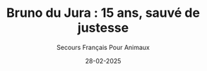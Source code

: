 ---
title: "Bruno du Jura : 15 ans, sauvé de justesse"
slug: "sauvetage-bruno"
date: "28-02-2025"
author: "Secours Français Pour Animaux"
image: "/Bruno.jpg"
text1: |
  Il y a des moments où l’on se retrouve face à l’incompréhensible. Des décisions prises trop vite, sans réflexion, sans émotion. Un vétérinaire nous a appelés. Un chien de 15 ans, en pleine forme, devait être euthanasié.
  Pourquoi ? Parce qu’il était vieux.
  Bruno du Jura, un magnifique chien de chasse, n’avait rien demandé d’autre que de continuer à vivre. Il n’était ni malade, ni souffrant, ni en fin de parcours. Juste… âgé.
  Nous avons su tout de suite qu’il méritait mieux.
text2: |
  Un regard qui en disait long…
  Quand nous avons vu Bruno pour la première fois, nous nous attendions à un chien fatigué, usé par le temps. Mais ce n’est pas ce que nous avons trouvé.
  Il est arrivé, la queue battante, les yeux vifs, le corps encore solide, prêt à courir vers une nouvelle aventure. Son poil était doux, son regard, rempli d’une lueur d’espoir.
  Bruno n’était pas prêt à partir.
  Il nous a observés, sans comprendre ce qui se passait. Il ignorait qu’il venait d’échapper à une issue fatale. Mais nous, nous savions.
  Le vétérinaire nous a confié qu’il ne pouvait pas se résoudre à lui ôter la vie et a préféré nous contacter avant de prendre une décision irréversible. Heureusement.
text3: |
  Un destin bouleversé en quelques heures
  Nous avons immédiatement lancé un appel. Qui pourrait offrir une retraite digne à Bruno ?
  Nous ne nous attendions pas à une telle vague d’émotion. Les messages se sont enchaînés. Beaucoup étaient choqués, en colère. Comment pouvait-on condamner un chien simplement parce qu’il avait 15 ans ?
  Et puis… un message particulier. Une famille, tombée sous le charme de Bruno, prête à l’accueillir.
  Vendredi, il partira vers sa nouvelle maison. Un jardin, des balades, des caresses au coin du feu. Une famille qui saura lui murmurer chaque jour : « Tu as encore toute ta place ici. »
text4: |
  Pourquoi adopter un chien senior ?
  💙 Parce qu’ils méritent de finir leur vie entourés d’amour
  🐾 Parce qu’ils sont doux, calmes et incroyablement reconnaissants
  🦴 Parce qu’ils ne demandent qu’un panier chaud et une main tendre sur leur tête
  Bruno aurait pu finir sa vie dans l’injustice la plus totale. Aujourd’hui, il a un avenir.
  Et si vous aussi, vous offriez une seconde chance à un animal oublié ?
text5: |
  Les vieux chiens ont encore tant à donner…
  Bruno a eu la chance de croiser notre route. Mais tant d’autres attendent encore.
  Si cette histoire vous touche, sachez qu’il existe des centaines de chiens seniors qui n’espèrent qu’une chose : un dernier foyer, un dernier amour, une dernière chance.
text6: |
  Rejoignez le Secours Français pour Animaux. Ensemble, offrons-leur la fin de vie qu’ils méritent.
---